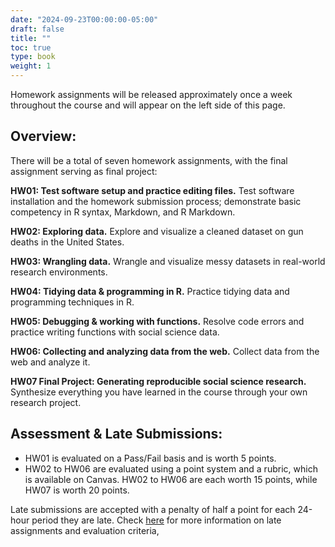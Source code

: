 ```yaml
---
date: "2024-09-23T00:00:00-05:00"
draft: false
title: ""
toc: true
type: book
weight: 1
---
```


<!--
---
header:
  caption: ""
  image: ""
title: Homework assignments
view: 2
type: post
draft: false
---
-->



Homework assignments will be released approximately once a week throughout the course and will appear on the left side of this page.

<!--
For the exact release and due date, refer to Canvas or the [course schedule](https://docs.google.com/spreadsheets/d/1h7_TmhUr5k7BGT3h-F4VJMUEEUtvvhqw/edit?usp=sharing&ouid=112534119211880791899&rtpof=true&sd=true).
-->


## Overview:

There will be a total of seven homework assignments, with the final assignment serving as final project:

**HW01: Test software setup and practice editing files.** Test software installation and the homework submission process; demonstrate basic competency in R syntax, Markdown, and R Markdown.

**HW02: Exploring data.** Explore and visualize a cleaned dataset on gun deaths in the United States.

**HW03: Wrangling data.** Wrangle and visualize messy datasets in real-world research environments.

**HW04: Tidying data & programming in R.** Practice tidying data and programming techniques in R.

**HW05: Debugging & working with functions.** Resolve code errors and practice writing functions with social science data.

**HW06: Collecting and analyzing data from the web.** Collect data from the web and analyze it.

**HW07 Final Project: Generating reproducible social science research.** Synthesize everything you have learned in the course through your own research project.


## Assessment & Late Submissions:

  * HW01 is evaluated on a Pass/Fail basis and is worth 5 points.
  * HW02 to HW06 are evaluated using a point system and a rubric, which is available on Canvas. HW02 to HW06 are each worth 15 points, while HW07 is worth 20 points. 
  
Late submissions are accepted with a penalty of half a point for each 24-hour period they are late. Check [here](https://computing-soc-sci.netlify.app/faq/homework-evaluations/) for more information on late assignments and evaluation criteria,